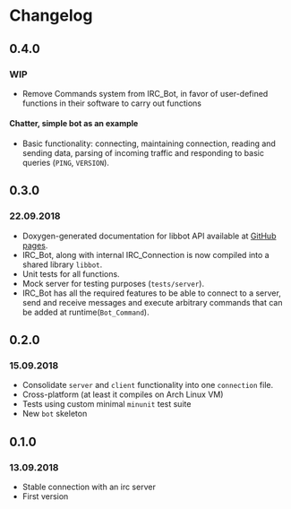 # Changelog

## 0.4.0
### WIP
* Remove Commands system from IRC_Bot, in favor of user-defined functions in their software to carry out functions
#### Chatter, simple bot as an example
* Basic functionality: connecting, maintaining connection, reading and sending
  data, parsing of incoming traffic and responding to basic queries (`PING`,
  `VERSION`).

## 0.3.0
### 22.09.2018
* Doxygen-generated documentation for libbot API available at [GitHub pages](https://makos.github.io/ircbot.c/index.html).
* IRC_Bot, along with internal IRC_Connection is now compiled into a shared library `libbot`.
* Unit tests for all functions.
* Mock server for testing purposes (`tests/server`).
* IRC_Bot has all the required features to be able to connect to a server, send and receive
  messages and execute arbitrary commands that can be added at runtime(`Bot_Command`).

## 0.2.0 
### 15.09.2018
* Consolidate `server` and `client` functionality into one `connection` file.
* Cross-platform (at least it compiles on Arch Linux VM)
* Tests using custom minimal `minunit` test suite
* New `bot` skeleton

## 0.1.0 
### 13.09.2018
* Stable connection with an irc server
* First version
